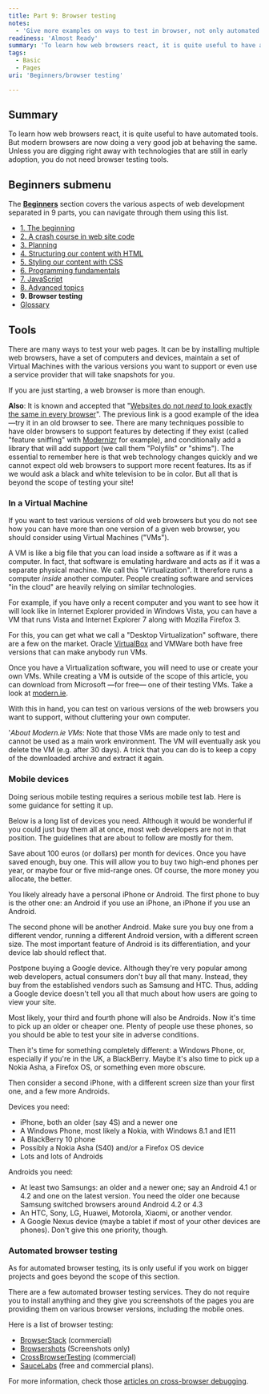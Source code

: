```yaml
---
title: Part 9: Browser testing
notes:
  - 'Give more examples on ways to test in browser, not only automated commercial tools, but maybe talk about linting, etc.'
readiness: 'Almost Ready'
summary: 'To learn how web browsers react, it is quite useful to have automated tools. But modern browsers are now doing a very good job at behaving the same. Unless you are digging right away with technologies that are still in early adoption, you do not need browser testing tools.'
tags:
  - Basic
  - Pages
uri: 'Beginners/browser testing'

---
```

## <span>Summary</span>

To learn how web browsers react, it is quite useful to have automated tools. But modern browsers are now doing a very good job at behaving the same. Unless you are digging right away with technologies that are still in early adoption, you do not need browser testing tools.

## <span>Beginners submenu</span>

The **[Beginners](/Beginners)** section covers the various aspects of web development separated in 9 parts, you can navigate through them using this list.

-   [1. The beginning](/Beginners/the_beginning)
-   [2. A crash course in web site code](/Beginners/crash_course)
-   [3. Planning](/Beginners/planning)
-   [4. Structuring our content with HTML](/Beginners/html)
-   [5. Styling our content with CSS](/Beginners/css)
-   [6. Programming fundamentals](/Beginners/programming)
-   [7. JavaScript](/Beginners/javascript)
-   [8. Advanced topics](/Beginners/advanced)
-   **9. Browser testing**
-   [Glossary](/Beginners/glossary)

## <span>Tools</span>

There are many ways to test your web pages. It can be by installing multiple web browsers, have a set of computers and devices, maintain a set of Virtual Machines with the various versions you want to support or even use a service provider that will take snapshots for you.

If you are just starting, a web browser is more than enough.

**Also**: It is known and accepted that "[Websites do not *need* to look exactly the same in every browser](http://dowebsitesneedtolookexactlythesameineverybrowser.com/)". The previous link is a good example of the idea —try it in an old browser to see. There are many techniques possible to have older browsers to support features by detecting if they exist (called "feature sniffing" with [Modernizr](http://modernizr.com) for example), and conditionally add a library that will add support (we call them "Polyfils" or "shims"). The essential to remember here is that web technology changes quickly and we cannot expect old web browsers to support more recent features. Its as if we would ask a black and white television to be in color. But all that is beyond the scope of testing your site!

### <span>In a Virtual Machine</span>

If you want to test various versions of old web browsers but you do not see how you can have more than one version of a given web browser, you should consider using Virtual Machines ("VMs").

A VM is like a big file that you can load inside a software as if it was a computer. In fact, that software is emulating hardware and acts as if it was a separate physical machine. We call this "Virtualization". It therefore runs a computer *inside* another computer. People creating software and services "in the cloud" are heavily relying on similar technologies.

For example, if you have only a recent computer and you want to see how it will look like in Internet Explorer provided in Windows Vista, you can have a VM that runs Vista and Internet Explorer 7 along with Mozilla Firefox 3.

For this, you can get what we call a "Desktop Virtualization" software, there are a few on the market. Oracle [VirtualBox](https://www.virtualbox.org/) and VMWare both have free versions that can make anybody run VMs.

Once you have a Virtualization software, you will need to use or create your own VMs. While creating a VM is outside of the scope of this article, you can download from Microsoft —for free— one of their testing VMs. Take a look at [modern.ie](http://modern.ie).

With this in hand, you can test on various versions of the web browsers you want to support, without cluttering your own computer.

'*About Modern.ie VMs*: Note that those VMs are made only to test and cannot be used as a main work environment. The VM will eventually ask you delete the VM (e.g. after 30 days). A trick that you can do is to keep a copy of the downloaded archive and extract it again.

### <span>Mobile devices</span>

Doing serious mobile testing requires a serious mobile test lab. Here is some guidance for setting it up.

Below is a long list of devices you need. Although it would be wonderful if you could just buy them all at once, most web developers are not in that position. The guidelines that are about to follow are mostly for them.

Save about 100 euros (or dollars) per month for devices. Once you have saved enough, buy one. This will allow you to buy two high-end phones per year, or maybe four or five mid-range ones. Of course, the more money you allocate, the better.

You likely already have a personal iPhone or Android. The first phone to buy is the other one: an Android if you use an iPhone, an iPhone if you use an Android.

The second phone will be another Android. Make sure you buy one from a different vendor, running a different Android version, with a different screen size. The most important feature of Android is its differentiation, and your device lab should reflect that.

Postpone buying a Google device. Although they're very popular among web developers, actual consumers don't buy all that many. Instead, they buy from the established vendors such as Samsung and HTC. Thus, adding a Google device doesn't tell you all that much about how users are going to view your site.

Most likely, your third and fourth phone will also be Androids. Now it's time to pick up an older or cheaper one. Plenty of people use these phones, so you should be able to test your site in adverse conditions.

Then it's time for something completely different: a Windows Phone, or, especially if you're in the UK, a BlackBerry. Maybe it's also time to pick up a Nokia Asha, a Firefox OS, or something even more obscure.

Then consider a second iPhone, with a different screen size than your first one, and a few more Androids.

Devices you need:

-   iPhone, both an older (say 4S) and a newer one
-   A Windows Phone, most likely a Nokia, with Windows 8.1 and IE11
-   A BlackBerry 10 phone
-   Possibly a Nokia Asha (S40) and/or a Firefox OS device
-   Lots and lots of Androids

Androids you need:

-   At least two Samsungs: an older and a newer one; say an Android 4.1 or 4.2 and one on the latest version. You need the older one because Samsung switched browsers around Android 4.2 or 4.3
-   An HTC, Sony, LG, Huawei, Motorola, Xiaomi, or another vendor.
-   A Google Nexus device (maybe a tablet if most of your other devices are phones). Don't give this one priority, though.

### <span>Automated browser testing</span>

As for automated browser testing, its is only useful if you work on bigger projects and goes beyond the scope of this section.

There are a few automated browser testing services. They do not require you to install anything and they give you screenshots of the pages you are providing them on various browser versions, including the mobile ones.

Here is a list of browser testing:

-   [BrowserStack](http://www.browserstack.com/) (commercial)
-   [Browsershots](http://browsershots.org/) (Screenshots only)
-   [CrossBrowserTesting](http://crossbrowsertesting.com/) (commercial)
-   [SauceLabs](https://saucelabs.com/) (free and commercial plans).

For more information, check those [articles on cross-browser debugging](/concepts/cross_browser_techniques).

